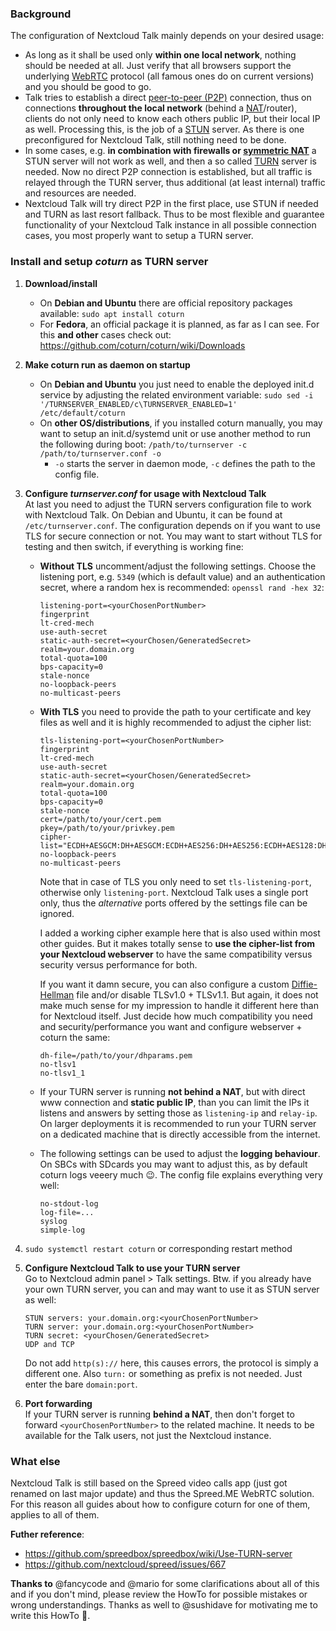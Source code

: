 ### Background
The configuration of Nextcloud Talk mainly depends on your desired usage:
- As long as it shall be used only **within one local network**, nothing should be needed at all. Just verify that all browsers support the underlying [WebRTC](https://en.wikipedia.org/wiki/WebRTC) protocol (all famous ones do on current versions) and you should be good to go.
- Talk tries to establish a direct [peer-to-peer (P2P)](https://en.wikipedia.org/wiki/Peer-to-peer) connection, thus on connections **throughout the local network** (behind a [NAT](https://en.wikipedia.org/wiki/Network_address_translation)/router), clients do not only need to know each others public IP, but their local IP as well. Processing this, is the job of a [STUN](https://en.wikipedia.org/wiki/STUN) server. As there is one preconfigured for Nextcloud Talk, still nothing need to be done.
- In some cases, e.g. **in combination with firewalls or [symmetric NAT](https://en.wikipedia.org/wiki/Network_address_translation#Symmetric_NAT)** a STUN server will not work as well, and then a so called [TURN](https://en.wikipedia.org/wiki/Traversal_Using_Relays_around_NAT) server is needed. Now no direct P2P connection is established, but all traffic is relayed through the TURN server, thus additional (at least internal) traffic and resources are needed.
- Nextcloud Talk will try direct P2P in the first place, use STUN if needed and TURN as last resort fallback. Thus to be most flexible and guarantee functionality of your Nextcloud Talk instance in all possible connection cases, you most properly want to setup a TURN server.

### Install and setup _coturn_ as TURN server
1. **Download/install**
   - On **Debian and Ubuntu** there are official repository packages available:
`sudo apt install coturn`
   - For **Fedora**, an official package it is planned, as far as I can see. For this **and other** cases check out: https://github.com/coturn/coturn/wiki/Downloads

2. **Make coturn run as daemon on startup**
   - On **Debian and Ubuntu** you just need to enable the deployed init.d service by adjusting the related environment variable:
`sudo sed -i '/TURNSERVER_ENABLED/c\TURNSERVER_ENABLED=1' /etc/default/coturn`
   - On **other OS/distributions**, if you installed coturn manually, you may want to setup an init.d/systemd unit or use another method to run the following during boot:
`/path/to/turnserver -c /path/to/turnserver.conf -o`
     - `-o` starts the server in daemon mode, `-c` defines the path to the config file.

3. **Configure _turnserver.conf_ for usage with Nextcloud Talk**\
At last you need to adjust the TURN servers configuration file to work with Nextcloud Talk. On Debian and Ubuntu, it can be found at `/etc/turnserver.conf`. The configuration depends on if you want to use TLS for secure connection or not. You may want to start without TLS for testing and then switch, if everything is working fine:
   - **Without TLS** uncomment/adjust the following settings. Choose the listening port, e.g. `5349` (which is default value) and an authentication secret, where a random hex is recommended: `openssl rand -hex 32`:

         listening-port=<yourChosenPortNumber>
         fingerprint
         lt-cred-mech
         use-auth-secret
         static-auth-secret=<yourChosen/GeneratedSecret>
         realm=your.domain.org
         total-quota=100
         bps-capacity=0
         stale-nonce
         no-loopback-peers
         no-multicast-peers
   - **With TLS** you need to provide the path to your certificate and key files as well and it is highly recommended to adjust the cipher list:

         tls-listening-port=<yourChosenPortNumber>
         fingerprint
         lt-cred-mech
         use-auth-secret
         static-auth-secret=<yourChosen/GeneratedSecret>
         realm=your.domain.org
         total-quota=100
         bps-capacity=0
         stale-nonce
         cert=/path/to/your/cert.pem
         pkey=/path/to/your/privkey.pem
         cipher-list="ECDH+AESGCM:DH+AESGCM:ECDH+AES256:DH+AES256:ECDH+AES128:DH+AES:ECDH+3DES:DH+3DES:RSA+AES:RSA+3DES:!ADH:!AECDH:!MD5"
         no-loopback-peers
         no-multicast-peers

     Note that in case of TLS you only need to set `tls-listening-port`, otherwise only `listening-port`. Nextcloud Talk uses a single port only, thus the _alternative_ ports offered by the settings file can be ignored.

     I added a working cipher example here that is also used within most other guides. But it makes totally sense to **use the cipher-list from your Nextcloud webserver** to have the same compatibility versus security versus performance for both.

     If you want it damn secure, you can also configure a custom [Diffie-Hellman](https://en.wikipedia.org/wiki/Diffie–Hellman_key_exchange) file and/or disable TLSv1.0 + TLSv1.1. But again, it does not make much sense for my impression to handle it different here than for Nextcloud itself. Just decide how much compatibility you need and security/performance you want and configure webserver + coturn the same:

         dh-file=/path/to/your/dhparams.pem
         no-tlsv1
         no-tlsv1_1
   - If your TURN server is running **not behind a NAT**, but with direct www connection and **static public IP**, than you can limit the IPs it listens and answers by setting those as `listening-ip` and `relay-ip`. On larger deployments it is recommended to run your TURN server on a dedicated machine that is directly accessible from the internet.
   - The following settings can be used to adjust the **logging behaviour**. On SBCs with SDcards you may want to adjust this, as by default coturn logs veeery much :wink:. The config file explains everything very well:

         no-stdout-log
         log-file=...
         syslog
         simple-log

4. `sudo systemctl restart coturn` or corresponding restart method

5. **Configure Nextcloud Talk to use your TURN server**\
Go to Nextcloud admin panel > Talk settings. Btw. if you already have your own TURN server, you can and may want to use it as STUN server as well:

       STUN servers: your.domain.org:<yourChosenPortNumber>
       TURN server: your.domain.org:<yourChosenPortNumber>
       TURN secret: <yourChosen/GeneratedSecret>
       UDP and TCP
   Do not add `http(s)://` here, this causes errors, the protocol is simply a different one. Also `turn:` or something as prefix is not needed. Just enter the bare `domain:port`.
   
6. **Port forwarding**\
If your TURN server is running **behind a NAT**, then don't forget to forward `<yourChosenPortNumber>` to the related machine. It needs to be available for the Talk users, not just the Nextcloud instance.
### What else
 Nextcloud Talk is still based on the Spreed video calls app (just got renamed on last major update) and thus the Spreed.ME WebRTC solution. For this reason all guides about how to configure coturn for one of them, applies to all of them.

**Futher reference**:
- https://github.com/spreedbox/spreedbox/wiki/Use-TURN-server
- https://github.com/nextcloud/spreed/issues/667

**Thanks to** @fancycode and @mario for some clarifications about all of this and if you don't mind, please review the HowTo for possible mistakes or wrong understandings.
Thanks as well to @sushidave for motivating me to write this HowTo :slightly_smiling_face:.

